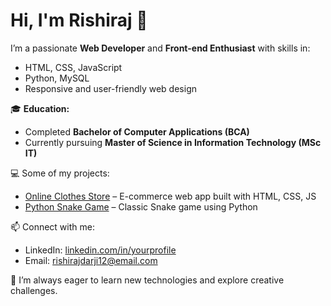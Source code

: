 # Hi, I'm Rishiraj 👋

I’m a passionate **Web Developer** and **Front-end Enthusiast** with skills in:

- HTML, CSS, JavaScript
- Python, MySQL
- Responsive and user-friendly web design

🎓 **Education:**  
- Completed **Bachelor of Computer Applications (BCA)**  
- Currently pursuing **Master of Science in Information Technology (MSc IT)**  

💻 Some of my projects:  
- [Online Clothes Store](#) – E-commerce web app built with HTML, CSS, JS  
- [Python Snake Game](#) – Classic Snake game using Python  

📫 Connect with me:  
- LinkedIn: [linkedin.com/in/yourprofile](https://www.linkedin.com/in/rishiraj-darji-59435b328)  
- Email: rishirajdarji12@email.com  

🌱 I’m always eager to learn new technologies and explore creative challenges.
